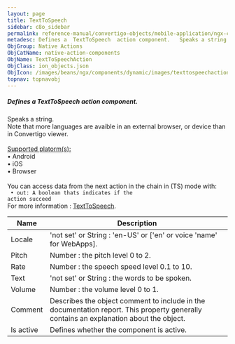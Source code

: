 ```yaml
---
layout: page
title: TextToSpeech
sidebar: c8o_sidebar
permalink: reference-manual/convertigo-objects/mobile-application/ngx-components/native-action-components/texttospeech/
metadesc: Defines a  TextToSpeech  action component.   Speaks a string. Note that more languages are avaible in an external browser, or device than in Convertig
ObjGroup: Native Actions
ObjCatName: native-action-components
ObjName: TextToSpeechAction
ObjClass: ion_objects.json
ObjIcon: /images/beans/ngx/components/dynamic/images/texttospeechaction_32x32.png
topnav: topnavobj
---
```

##### Defines a <i>TextToSpeech</i> action component. <br/>

 Speaks a string.<br/>
Note that more languages are avaible in an external browser, or device than in Convertigo viewer.<br/>
<br/>
<u>Supported platorm(s):</u> <br/>
 • Android<br/>
 • iOS<br/>
 • Browser<br/>
<br/>
You can access data from the next action in the chain in (TS) mode with: <code><br/>
 • out: A boolean thats indicates if the action succeed</code><br/>
For more information : <a href='https://ionicframework.com/docs/native/text-to-speech'>TextToSpeech</a>.

Name | Description 
--- | ---
Locale | 'not set' or String : 'en-US' or ['en' or voice 'name' for WebApps].
Pitch | Number : the pitch level 0 to 2.
Rate | Number : the speech speed level 0.1 to 10.
Text | 'not set' or String : the words to be spoken.
Volume | Number : the volume level 0 to 1.
Comment | Describes the object comment to include in the documentation report.  This property generally contains an explanation about the object. 
Is active | Defines whether the component is active. 

